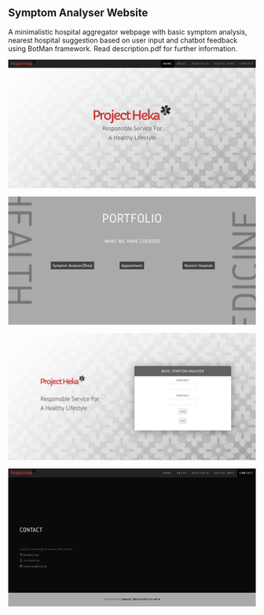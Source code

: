 ## Symptom Analyser Website
A minimalistic hospital aggregator webpage with basic symptom analysis, nearest hospital suggestion based on user input and chatbot feedback using BotMan framework. 
Read description.pdf for further information.

![Home Page](images/snapshots/Picture1.png)

![Main Page](images/snapshots/Picture5.png)

![Symptoms-Checker Page](images/snapshots/Picture6.png)

![Contact Us Page](images/snapshots/Picture9.png)
